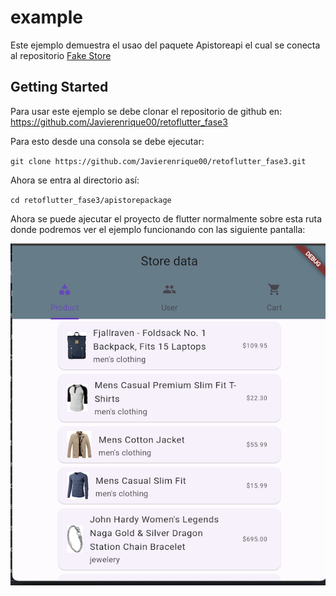 # example

Este ejemplo demuestra el usao del paquete Apistoreapi el cual se conecta al repositorio [Fake Store](https://fakestoreapi.com/)

## Getting Started

Para usar este ejemplo se debe clonar el repositorio de github en: https://github.com/Javierenrique00/retoflutter_fase3

Para esto desde una consola se debe ejecutar:

`git clone https://github.com/Javierenrique00/retoflutter_fase3.git`

Ahora se entra al directorio así:

`cd retoflutter_fase3/apistorepackage`

Ahora se puede ajecutar el proyecto de flutter normalmente sobre esta ruta donde podremos ver el ejemplo funcionando con las siguiente pantalla:

![Screen Example](./doc/example_screen.png)
